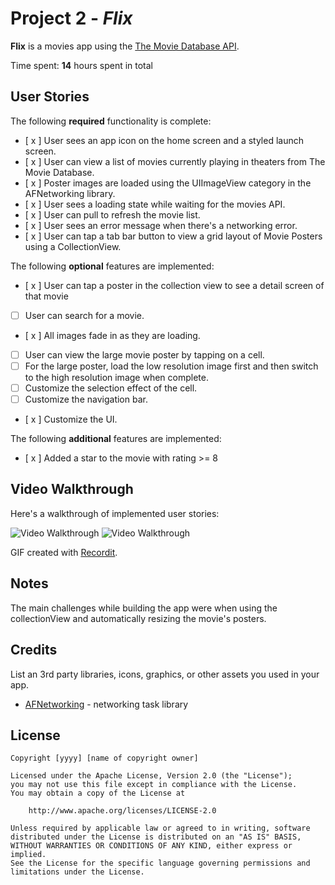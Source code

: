 # Project 2 - *Flix*

**Flix** is a movies app using the [The Movie Database API](http://docs.themoviedb.apiary.io/#).

Time spent: **14** hours spent in total

## User Stories

The following **required** functionality is complete:

- [ x ] User sees an app icon on the home screen and a styled launch screen.
- [ x ] User can view a list of movies currently playing in theaters from The Movie Database.
- [ x ] Poster images are loaded using the UIImageView category in the AFNetworking library.
- [ x ] User sees a loading state while waiting for the movies API.
- [ x ] User can pull to refresh the movie list.
- [ x ] User sees an error message when there's a networking error.
- [ x ] User can tap a tab bar button to view a grid layout of Movie Posters using a CollectionView.

The following **optional** features are implemented:

- [ x ] User can tap a poster in the collection view to see a detail screen of that movie
- [ ] User can search for a movie.
- [ x ] All images fade in as they are loading.
- [ ] User can view the large movie poster by tapping on a cell.
- [ ] For the large poster, load the low resolution image first and then switch to the high resolution image when complete.
- [ ] Customize the selection effect of the cell.
- [ ] Customize the navigation bar.
- [ x ] Customize the UI.

The following **additional** features are implemented:

- [ x ] Added a star to the movie with rating >= 8


## Video Walkthrough

Here's a walkthrough of implemented user stories:

<img src='http://g.recordit.co/B4P7QvP5dR.gif' title='Video Walkthrough' width='' alt='Video Walkthrough' /> <img src='http://g.recordit.co/UE13QIXlUV.gif' title='Video Walkthrough' width='' alt='Video Walkthrough' />

GIF created with [Recordit](http://g.recordit.co/).

## Notes

The main challenges while building the app were when using the collectionView and automatically resizing the movie's posters.

## Credits

List an 3rd party libraries, icons, graphics, or other assets you used in your app.

- [AFNetworking](https://github.com/AFNetworking/AFNetworking) - networking task library

## License

    Copyright [yyyy] [name of copyright owner]

    Licensed under the Apache License, Version 2.0 (the "License");
    you may not use this file except in compliance with the License.
    You may obtain a copy of the License at

        http://www.apache.org/licenses/LICENSE-2.0

    Unless required by applicable law or agreed to in writing, software
    distributed under the License is distributed on an "AS IS" BASIS,
    WITHOUT WARRANTIES OR CONDITIONS OF ANY KIND, either express or implied.
    See the License for the specific language governing permissions and
    limitations under the License.
